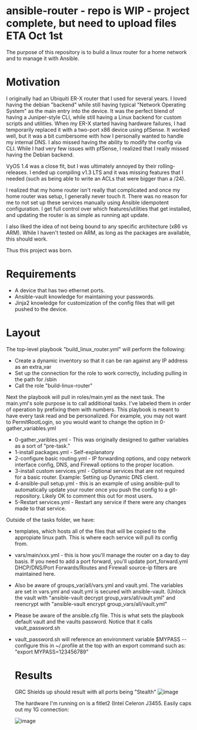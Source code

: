 # ansible-router - repo is WIP - project complete, but need to upload files ETA Oct 1st
The purpose of this repository is to build a linux router for a home network and to manage it with Ansible.

# Motivation
I originally had an Ubiquiti ER-X router that I used for several years.  I loved having the debian "backend" while still having typical "Network Operating System" as the main entry into the device.  It was the perfect blend of having a Juniper-style CLI, while still having a Linux backend for custom scripts and utilities.  When my ER-X started having hardware failures, I had temporarily replaced it with a two-port x86 device using pfSense.  It worked well, but it was a bit cumbersome with how I personally wanted to handle my internal DNS. I also missed having the ability to modify the config via CLI.  While I had very few issues with pfSense, I realized that I really missed having the Debian backend.  

VyOS 1.4 was a close fit, but I was ultimately annoyed by their rolling-releases. I ended up compiling v1.3 LTS and it was missing features that I needed (such as being able to write an ACLs that were bigger than a /24).  

I realized that my home router isn't really that complicated and once my home router was setup, I generally never touch it.  There was no reason for me to not set up these services manually using Ansible idempotent configuration. I get full control over which features/utilities that get installed, and updating the router is as simple as running apt update.  

I also liked the idea of not being bound to any specific architecture (x86 vs ARM).  While I haven't tested on ARM, as long as the packages are available, this should work.

Thus this project was born.  

# Requirements
- A device that has two ethernet ports. 
- Ansible-vault knowledge for maintaining your passwords.
- Jinja2 knowledge for customization of the config files that will get pushed to the device.

# Layout

The top-level playbook "build_linux_router.yml" will perform the following:
  - Create a dynamic inventory so that it can be ran against any IP address as an extra_var
  - Set up the connection for the role to work correctly, including pulling in the path for /sbin
  - Call the role "build-linux-router"

Next the playbook will pull in roles/main.yml as the next task.  The main.yml's sole purpose is to call additional tasks.  I've labeled them in order of operation by prefixing them with numbers.  This playbook is meant to have every task read and be personalized.  For example, you may not want to PermitRootLogin, so you would want to change the option in 0-gather_variables.yml

- 0-gather_varibles.yml - This was originally designed to gather variables as a sort of "pre-task."  
- 1-install packages.yml - Self-explanatory
- 2-configure basic routing.yml - IP forwarding options, and copy network interface config, DNS, and Firewall options to the proper location.
- 3-install custom services.yml - Optional services that are not required for a basic router.  Example: Setting up Dynamic DNS client.
- 4-ansible-pull setup.yml - this is an example of using ansible-pull to automatically update your router once you push the config to a git-repository.  Likely OK to comment this out for most users.
- 5-Restart services.yml - Restart any service if there were any changes made to that service.

Outside of the tasks folder, we have:
- templates, which hosts all of the files that will be copied to the appropiate linux path.  This is where each service will pull its config from.
- vars/main/xxx.yml - this is how you'll manage the router on a day to day basis.  If you need to add a port forward, you'll update port_forward.yml  DHCP/DNS/Port Forwards/Routes and Firewall source-ip filters are maintained here.
- Also be aware of groups_var/all/vars.yml and vault.yml.  The variables are set in vars.yml and vault.yml is secured with ansible-vault. (Unlock the vault with "ansible-vault decrypt group_vars/all/vault.yml" and reencrypt with "ansible-vault encrypt group_vars/all/vault.yml"
- Please be aware of the ansible.cfg file.  This is what sets the playbook default vault and the vaults password.  Notice that it calls vault_password.sh
- vault_password.sh will reference an environment variable $MYPASS -- configure this in ~/.profile at the top with an export command such as: "export MYPASS=123456789"


  # Results
  GRC Shields up should result with all ports being "Stealth"
  ![image](https://github.com/netnem/ansible-router/assets/32517635/f2f21b25-0b67-413a-8240-b37e24d237f1)

  The hardware I'm running on is a fitlet2 (Intel Celeron J3455.  Easily caps out my 1G connection:

  ![image](https://github.com/netnem/ansible-router/assets/32517635/25fd4649-29fa-4a10-9376-eeab30f76631)

  
  





